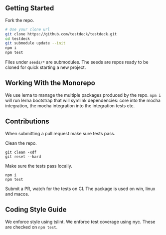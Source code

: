## Getting Started
Fork the repo.
```bash
# Use your clone url
git clone https://github.com/testdeck/testdeck.git
cd testdeck
git submodule update --init
npm i
npm test
```

Files under `seeds/*` are submodules. The seeds are repos ready to be cloned for quick starting a new project.

## Working With the Monorepo
We use lerna to manage the multiple packages produced by the repo.
`npm i` will run lerna bootstrap that will symlink dependencies: core into the mocha integration, the mocha integration into the integration tests etc.

## Contributions
When submitting a pull request make sure tests pass.

Clean the repo.
```
git clean -xdf
git reset --hard
```

Make sure the tests pass locally.
```
npm i
npm test
```

Submit a PR, watch for the tests on CI. The package is used on win, linux and macos.

## Coding Style Guide
We enforce style using tslint. We enforce test coverage using nyc. These are checked on `npm test`.
